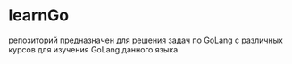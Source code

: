 # learnGo
репозиторий предназначен для решения задач по GoLang с различных курсов для изучения GoLang данного языка
